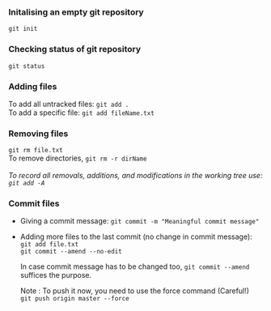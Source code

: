 ### Initalising an empty git repository 
`git init`

### Checking status of git repository
`git status`

### Adding files
To add all untracked files: `git add .`<br>
To add a specific file: `git add fileName.txt`

### Removing files
 `git rm file.txt`
 <br/> To remove directories, `git rm -r dirName`
 <br/><br/><i> To record all removals, additions, and modifications in the working tree use: `git add -A`</i>
 
### Commit files
* Giving a commit message: `git commit -m "Meaningful commit message"`<br> 
* Adding more files to the last commit (no change in commit message): <br> 
`git add file.txt`<br>
`git commit --amend --no-edit`<br> 

  In case commit message has to be changed too, `git commit --amend` suffices the purpose.<br>
 
  Note : To push it now, you need to use the force command (Careful!)<br>
  `git push origin master --force`<br>
